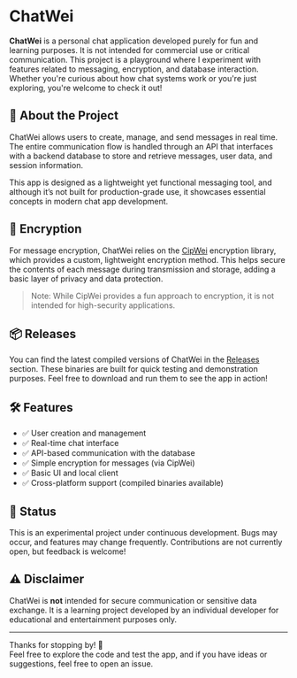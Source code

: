 # ChatWei

**ChatWei** is a personal chat application developed purely for fun and learning purposes. It is not intended for commercial use or critical communication. This project is a playground where I experiment with features related to messaging, encryption, and database interaction. Whether you're curious about how chat systems work or you're just exploring, you're welcome to check it out!

## 💬 About the Project

ChatWei allows users to create, manage, and send messages in real time. The entire communication flow is handled through an API that interfaces with a backend database to store and retrieve messages, user data, and session information.

This app is designed as a lightweight yet functional messaging tool, and although it’s not built for production-grade use, it showcases essential concepts in modern chat app development.

## 🔐 Encryption

For message encryption, ChatWei relies on the [CipWei](https://github.com/Hoshikuu/cipwei) encryption library, which provides a custom, lightweight encryption method. This helps secure the contents of each message during transmission and storage, adding a basic layer of privacy and data protection.

> Note: While CipWei provides a fun approach to encryption, it is not intended for high-security applications.

## 📦 Releases

You can find the latest compiled versions of ChatWei in the [Releases](../../releases) section. These binaries are built for quick testing and demonstration purposes. Feel free to download and run them to see the app in action!

## 🛠️ Features

- ✅ User creation and management  
- ✅ Real-time chat interface
- ✅ API-based communication with the database  
- ✅ Simple encryption for messages (via CipWei)  
- ✅ Basic UI and local client  
- ✅ Cross-platform support (compiled binaries available)

## 🚧 Status

This is an experimental project under continuous development. Bugs may occur, and features may change frequently. Contributions are not currently open, but feedback is welcome!

## ⚠️ Disclaimer

ChatWei is **not** intended for secure communication or sensitive data exchange. It is a learning project developed by an individual developer for educational and entertainment purposes only.

---

Thanks for stopping by! 🌟  
Feel free to explore the code and test the app, and if you have ideas or suggestions, feel free to open an issue.
